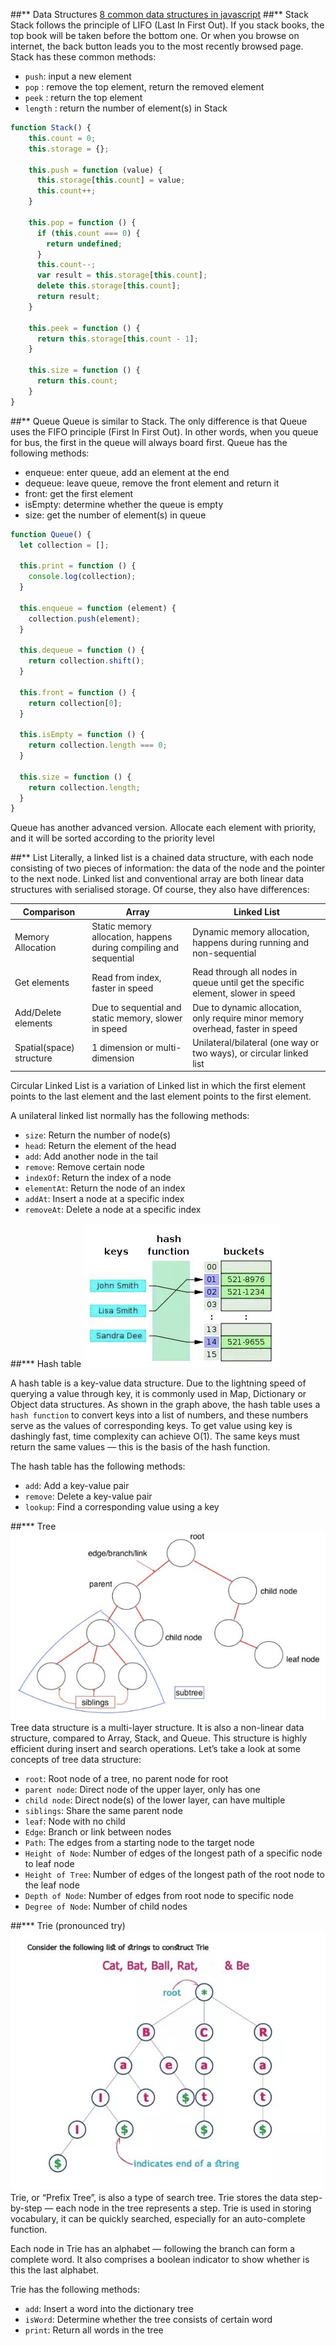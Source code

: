 ##\** Data Structures
[8 common data structures in javascript](https://betterprogramming.pub/8-common-data-structures-in-javascript-3d3537e69a27)
##\** Stack
Stack follows the principle of LIFO (Last In First Out). If you stack books, the top book will be taken before the bottom one. Or when you browse on internet, the back button leads you to the most recently browsed page.
Stack has these common methods:
- `push`: input a new element
- `pop` : remove the top element, return the removed element
- `peek` : return the top element
- `length` : return the number of element(s) in Stack
```typescript
function Stack() {
    this.count = 0;
    this.storage = {};

    this.push = function (value) {
      this.storage[this.count] = value;
      this.count++;
    }
  
    this.pop = function () {
      if (this.count === 0) {
        return undefined;
      }
      this.count--;
      var result = this.storage[this.count];
      delete this.storage[this.count];
      return result;
    }
  
    this.peek = function () {
      return this.storage[this.count - 1];
    }
  
    this.size = function () {
      return this.count;
    }
}
```
##\** Queue
Queue is similar to Stack.
The only difference is that Queue uses the FIFO principle (First In First Out).
In other words, when you queue for bus, the first in the queue will always board first.
Queue has the following methods:
- enqueue: enter queue, add an element at the end
- dequeue: leave queue, remove the front element and return it
- front: get the first element
- isEmpty: determine whether the queue is empty
- size: get the number of element(s) in queue
```typescript
function Queue() {
  let collection = [];
  
  this.print = function () {
    console.log(collection);
  }
  
  this.enqueue = function (element) {
    collection.push(element);
  }
  
  this.dequeue = function () {
    return collection.shift();
  }
  
  this.front = function () {
    return collection[0];
  }
  
  this.isEmpty = function () {
    return collection.length === 0;
  }
  
  this.size = function () {
    return collection.length;
  }
}
```
Queue has another advanced version.
Allocate each element with priority, and it will be sorted according to the priority level

##\** List
Literally, a linked list is a chained data structure, with each node consisting of two pieces of information:
the data of the node and the pointer to the next node.
Linked list and conventional array are both linear data structures with serialised storage.
Of course, they also have differences:

| Comparison               | Array                                                             | Linked List                                                                     |
|--------------------------|-------------------------------------------------------------------|---------------------------------------------------------------------------------|
| Memory Allocation        | Static memory allocation, happens during compiling and sequential | Dynamic memory allocation, happens during running and non-sequential            |
| Get elements             | Read from index, faster in speed                                  | Read through all nodes in queue until get the specific element, slower in speed |
| Add/Delete elements      | Due to sequential and static memory, slower in speed              | Due to dynamic allocation, only require minor memory overhead, faster in speed  |
| Spatial(space) structure | 1 dimension or multi-dimension                                    | Unilateral/bilateral (one way or two ways), or circular linked list             |

Circular Linked List is a variation of Linked list
in which the first element points to the last element and the last element points to the first element.

A unilateral linked list normally has the following methods:
- `size`: Return the number of node(s)
- `head`: Return the element of the head
- `add`: Add another node in the tail
- `remove`: Remove certain node
- `indexOf`: Return the index of a node
- `elementAt`: Return the node of an index
- `addAt`: Insert a node at a specific index
- `removeAt`: Delete a node at a specific index

##\*** Hash table
![Hash Table](images/hash-table.png)

A hash table is a key-value data structure.
Due to the lightning speed of querying a value through key,
it is commonly used in Map, Dictionary or Object data structures.
As shown in the graph above, the hash table uses a `hash function` to convert keys into a list of numbers,
and these numbers serve as the values of corresponding keys.
To get value using key is dashingly fast, time complexity can achieve O(1).
The same keys must return the same values — this is the basis of the hash function.

The hash table has the following methods:
- `add`: Add a key-value pair
- `remove`: Delete a key-value pair
- `lookup`: Find a corresponding value using a key

##\*** Tree
![Tree](images/tree.png)
Tree data structure is a multi-layer structure.
It is also a non-linear data structure,
compared to Array, Stack, and Queue. This structure is highly efficient during insert and search operations.
Let’s take a look at some concepts of tree data structure:
- `root`: Root node of a tree, no parent node for root
- `parent node`: Direct node of the upper layer, only has one
- `child node`: Direct node(s) of the lower layer, can have multiple
- `siblings`: Share the same parent node
- `leaf`: Node with no child
- `Edge`: Branch or link between nodes
- `Path`: The edges from a starting node to the target node
- `Height of Node`: Number of edges of the longest path of a specific node to leaf node
- `Height of Tree`: Number of edges of the longest path of the root node to the leaf node
- `Depth of Node`: Number of edges from root node to specific node
- `Degree of Node`: Number of child nodes

##\*** Trie (pronounced try)
![Trie](images/trie.png)
Trie, or “Prefix Tree”, is also a type of search tree.
Trie stores the data step-by-step — each node in the tree represents a step.
Trie is used in storing vocabulary, it can be quickly searched, especially for an auto-complete function.

Each node in Trie has an alphabet — following the branch can form a complete word.
It also comprises a boolean indicator to show whether is this the last alphabet.

Trie has the following methods:
- `add`: Insert a word into the dictionary tree
- `isWord`: Determine whether the tree consists of certain word
- `print`: Return all words in the tree
